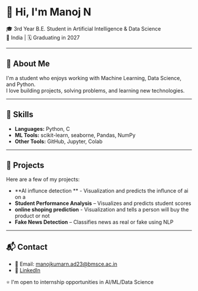 # 👋 Hi, I'm Manoj N

🎓 3rd Year B.E. Student in Artificial Intelligence & Data Science  
📍 India | 🗓️ Graduating in 2027

---

## 🔹 About Me
I'm a student who enjoys working with Machine Learning, Data Science, and Python.  
I love building projects, solving problems, and learning new technologies.

---

## 🔧 Skills
- **Languages:** Python, C  
- **ML Tools:** scikit-learn, seaborne, Pandas, NumPy  
- **Other Tools:**  GitHub, Jupyter, Colab

---

## 📂 Projects
Here are a few of my projects:
- **AI influnce detection ** - Visualization and predicts the influnce of ai on a 
- **Student Performance Analysis** – Visualizes and predicts student scores
- **online shoping prediction** - Visualization and tells a person will buy the product or not 
- **Fake News Detection** – Classifies news as real or fake using NLP


---

## 📬 Contact
- 📧 Email: manojkumarn.ad23@bmsce.ac.in 
- 🔗 [LinkedIn](https://linkedin.com/in/your-link](https://www.linkedin.com/in/manoj-kumar-n-3ab171314/))


⭐ I'm open to internship opportunities in AI/ML/Data Science
